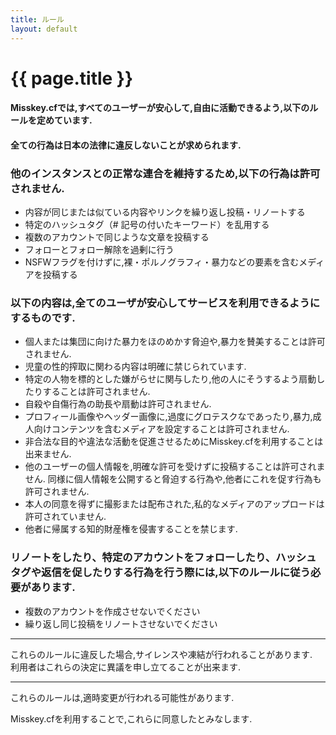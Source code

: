 ```yaml
---
title: ルール
layout: default
---
```

 
# {{ page.title }}

#### Misskey.cfでは,すべてのユーザーが安心して,自由に活動できるよう,以下のルールを定めています.
#### 全ての行為は日本の法律に違反しないことが求められます.


### 他のインスタンスとの正常な連合を維持するため,以下の行為は許可されません.  
- 内容が同じまたは似ている内容やリンクを繰り返し投稿・リノートする    
- 特定のハッシュタグ（# 記号の付いたキーワード）を乱用する  
- 複数のアカウントで同じような文章を投稿する  
- フォローとフォロー解除を過剰に行う  
- NSFWフラグを付けずに,裸・ポルノグラフィ・暴力などの要素を含むメディアを投稿する  



### 以下の内容は,全てのユーザが安心してサービスを利用できるようにするものです.
- 個人または集団に向けた暴力をほのめかす脅迫や,暴力を賛美することは許可されません.   
- 児童の性的搾取に関わる内容は明確に禁じられています.  
- 特定の人物を標的とした嫌がらせに関与したり,他の人にそうするよう扇動したりすることは許可されません.  
- 自殺や自傷行為の助長や扇動は許可されません.  
- プロフィール画像やヘッダー画像に,過度にグロテスクなであったり,暴力,成人向けコンテンツを含むメディアを設定することは許可されません.  
- 非合法な目的や違法な活動を促進させるためにMisskey.cfを利用することは出来ません.  
- 他のユーザーの個人情報を,明確な許可を受けずに投稿することは許可されません. 同様に個人情報を公開すると脅迫する行為や,他者にこれを促す行為も許可されません.  
- 本人の同意を得ずに撮影または配布された,私的なメディアのアップロードは許可されていません.  
- 他者に帰属する知的財産権を侵害することを禁じます.  


### リノートをしたり、特定のアカウントをフォローしたり、ハッシュタグや返信を促したりする行為を行う際には,以下のルールに従う必要があります.  
- 複数のアカウントを作成させないでください  
- 繰り返し同じ投稿をリノートさせないでください  

*****

これらのルールに違反した場合,サイレンスや凍結が行われることがあります.  
利用者はこれらの決定に異議を申し立てることが出来ます.  

*****

これらのルールは,適時変更が行われる可能性があります.  

Misskey.cfを利用することで,これらに同意したとみなします.  
